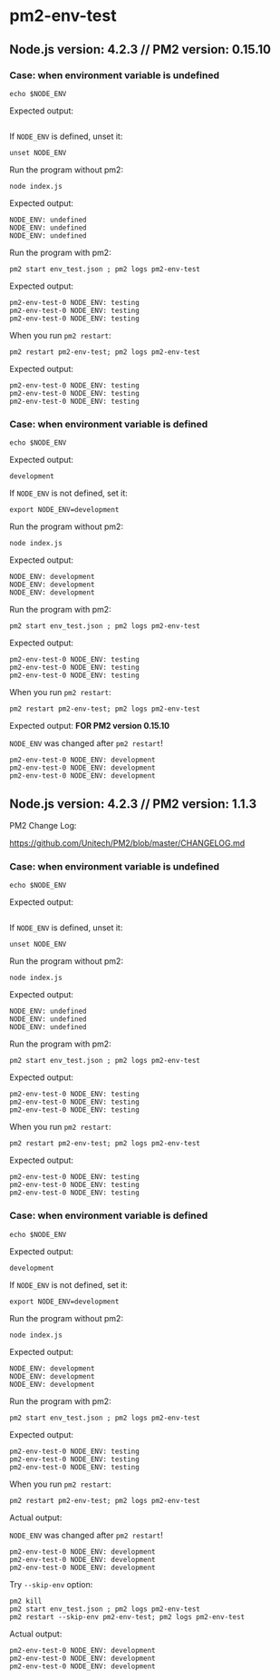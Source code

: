# pm2-env-test



## Node.js version: 4.2.3 // PM2 version: 0.15.10

### Case: when environment variable is undefined

```shell
echo $NODE_ENV
```

Expected output:

```

```



If `NODE_ENV` is defined, unset it:

```shell
unset NODE_ENV
```



Run the program without pm2:

```shell
node index.js
```

Expected output:

```
NODE_ENV: undefined
NODE_ENV: undefined
NODE_ENV: undefined
```



Run the program with pm2:

```shell
pm2 start env_test.json ; pm2 logs pm2-env-test
```

Expected output:

```
pm2-env-test-0 NODE_ENV: testing
pm2-env-test-0 NODE_ENV: testing
pm2-env-test-0 NODE_ENV: testing
```



When you run `pm2 restart`:

```shell
pm2 restart pm2-env-test; pm2 logs pm2-env-test
```

Expected output:

```
pm2-env-test-0 NODE_ENV: testing
pm2-env-test-0 NODE_ENV: testing
pm2-env-test-0 NODE_ENV: testing
```





### Case: when environment variable is defined

```shell
echo $NODE_ENV
```

Expected output:

```
development
```



If `NODE_ENV` is not defined, set it:

```shell
export NODE_ENV=development
```



Run the program without pm2:

```shell
node index.js
```

Expected output:

```
NODE_ENV: development
NODE_ENV: development
NODE_ENV: development
```



Run the program with pm2:

```shell
pm2 start env_test.json ; pm2 logs pm2-env-test
```

Expected output:

```
pm2-env-test-0 NODE_ENV: testing
pm2-env-test-0 NODE_ENV: testing
pm2-env-test-0 NODE_ENV: testing
```



When you run `pm2 restart`:

```shell
pm2 restart pm2-env-test; pm2 logs pm2-env-test
```

Expected output: **FOR PM2 version 0.15.10**

`NODE_ENV` was changed after `pm2 restart`!

```
pm2-env-test-0 NODE_ENV: development
pm2-env-test-0 NODE_ENV: development
pm2-env-test-0 NODE_ENV: development
```





## Node.js version: 4.2.3 // PM2 version: 1.1.3

PM2 Change Log:

https://github.com/Unitech/PM2/blob/master/CHANGELOG.md



### Case: when environment variable is undefined

```shell
echo $NODE_ENV
```

Expected output:

```

```



If `NODE_ENV` is defined, unset it:

```shell
unset NODE_ENV
```



Run the program without pm2:

```shell
node index.js
```

Expected output:

```
NODE_ENV: undefined
NODE_ENV: undefined
NODE_ENV: undefined
```



Run the program with pm2:

```shell
pm2 start env_test.json ; pm2 logs pm2-env-test
```

Expected output:

```
pm2-env-test-0 NODE_ENV: testing
pm2-env-test-0 NODE_ENV: testing
pm2-env-test-0 NODE_ENV: testing
```



When you run `pm2 restart`:

```shell
pm2 restart pm2-env-test; pm2 logs pm2-env-test
```

Expected output:

```
pm2-env-test-0 NODE_ENV: testing
pm2-env-test-0 NODE_ENV: testing
pm2-env-test-0 NODE_ENV: testing
```





### Case: when environment variable is defined

```shell
echo $NODE_ENV
```

Expected output:

```
development
```



If `NODE_ENV` is not defined, set it:

```shell
export NODE_ENV=development
```



Run the program without pm2:

```shell
node index.js
```

Expected output:

```
NODE_ENV: development
NODE_ENV: development
NODE_ENV: development
```



Run the program with pm2:

```shell
pm2 start env_test.json ; pm2 logs pm2-env-test
```

Expected output:

```
pm2-env-test-0 NODE_ENV: testing
pm2-env-test-0 NODE_ENV: testing
pm2-env-test-0 NODE_ENV: testing
```



When you run `pm2 restart`:

```shell
pm2 restart pm2-env-test; pm2 logs pm2-env-test
```

Actual output:

`NODE_ENV` was changed after `pm2 restart`!

```
pm2-env-test-0 NODE_ENV: development
pm2-env-test-0 NODE_ENV: development
pm2-env-test-0 NODE_ENV: development
```



Try `--skip-env` option:

```
pm2 kill
pm2 start env_test.json ; pm2 logs pm2-env-test
pm2 restart --skip-env pm2-env-test; pm2 logs pm2-env-test
```

Actual output:

```
pm2-env-test-0 NODE_ENV: development
pm2-env-test-0 NODE_ENV: development
pm2-env-test-0 NODE_ENV: development
```

